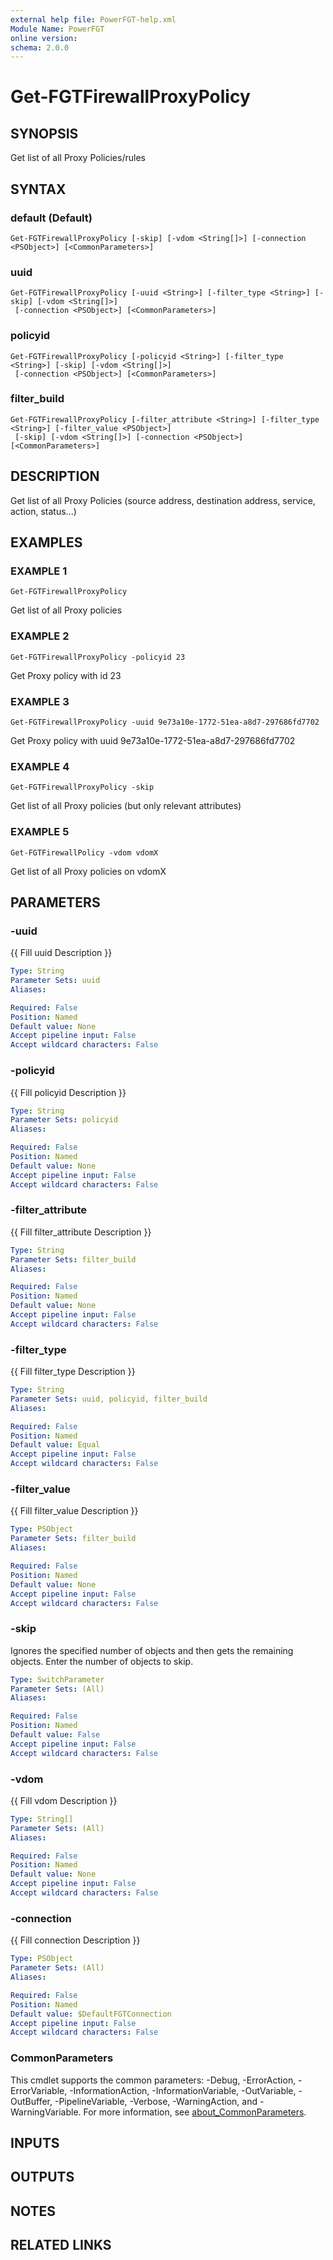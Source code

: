 ```yaml
---
external help file: PowerFGT-help.xml
Module Name: PowerFGT
online version:
schema: 2.0.0
---
```


# Get-FGTFirewallProxyPolicy

## SYNOPSIS
Get list of all Proxy Policies/rules

## SYNTAX

### default (Default)
```
Get-FGTFirewallProxyPolicy [-skip] [-vdom <String[]>] [-connection <PSObject>] [<CommonParameters>]
```

### uuid
```
Get-FGTFirewallProxyPolicy [-uuid <String>] [-filter_type <String>] [-skip] [-vdom <String[]>]
 [-connection <PSObject>] [<CommonParameters>]
```

### policyid
```
Get-FGTFirewallProxyPolicy [-policyid <String>] [-filter_type <String>] [-skip] [-vdom <String[]>]
 [-connection <PSObject>] [<CommonParameters>]
```

### filter_build
```
Get-FGTFirewallProxyPolicy [-filter_attribute <String>] [-filter_type <String>] [-filter_value <PSObject>]
 [-skip] [-vdom <String[]>] [-connection <PSObject>] [<CommonParameters>]
```

## DESCRIPTION
Get list of all Proxy Policies (source address, destination address, service, action, status...)

## EXAMPLES

### EXAMPLE 1
```
Get-FGTFirewallProxyPolicy
```

Get list of all Proxy policies

### EXAMPLE 2
```
Get-FGTFirewallProxyPolicy -policyid 23
```

Get Proxy policy with id 23

### EXAMPLE 3
```
Get-FGTFirewallProxyPolicy -uuid 9e73a10e-1772-51ea-a8d7-297686fd7702
```

Get Proxy policy with uuid 9e73a10e-1772-51ea-a8d7-297686fd7702

### EXAMPLE 4
```
Get-FGTFirewallProxyPolicy -skip
```

Get list of all Proxy policies (but only relevant attributes)

### EXAMPLE 5
```
Get-FGTFirewallPolicy -vdom vdomX
```

Get list of all Proxy policies on vdomX

## PARAMETERS

### -uuid
{{ Fill uuid Description }}

```yaml
Type: String
Parameter Sets: uuid
Aliases:

Required: False
Position: Named
Default value: None
Accept pipeline input: False
Accept wildcard characters: False
```

### -policyid
{{ Fill policyid Description }}

```yaml
Type: String
Parameter Sets: policyid
Aliases:

Required: False
Position: Named
Default value: None
Accept pipeline input: False
Accept wildcard characters: False
```

### -filter_attribute
{{ Fill filter_attribute Description }}

```yaml
Type: String
Parameter Sets: filter_build
Aliases:

Required: False
Position: Named
Default value: None
Accept pipeline input: False
Accept wildcard characters: False
```

### -filter_type
{{ Fill filter_type Description }}

```yaml
Type: String
Parameter Sets: uuid, policyid, filter_build
Aliases:

Required: False
Position: Named
Default value: Equal
Accept pipeline input: False
Accept wildcard characters: False
```

### -filter_value
{{ Fill filter_value Description }}

```yaml
Type: PSObject
Parameter Sets: filter_build
Aliases:

Required: False
Position: Named
Default value: None
Accept pipeline input: False
Accept wildcard characters: False
```

### -skip
Ignores the specified number of objects and then gets the remaining objects.
Enter the number of objects to skip.

```yaml
Type: SwitchParameter
Parameter Sets: (All)
Aliases:

Required: False
Position: Named
Default value: False
Accept pipeline input: False
Accept wildcard characters: False
```

### -vdom
{{ Fill vdom Description }}

```yaml
Type: String[]
Parameter Sets: (All)
Aliases:

Required: False
Position: Named
Default value: None
Accept pipeline input: False
Accept wildcard characters: False
```

### -connection
{{ Fill connection Description }}

```yaml
Type: PSObject
Parameter Sets: (All)
Aliases:

Required: False
Position: Named
Default value: $DefaultFGTConnection
Accept pipeline input: False
Accept wildcard characters: False
```

### CommonParameters
This cmdlet supports the common parameters: -Debug, -ErrorAction, -ErrorVariable, -InformationAction, -InformationVariable, -OutVariable, -OutBuffer, -PipelineVariable, -Verbose, -WarningAction, and -WarningVariable. For more information, see [about_CommonParameters](http://go.microsoft.com/fwlink/?LinkID=113216).

## INPUTS

## OUTPUTS

## NOTES

## RELATED LINKS
